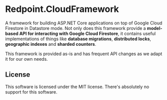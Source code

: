 # Redpoint.CloudFramework

A framework for building ASP.NET Core applications on top of Google Cloud Firestore in Datastore mode. Not only does this framework provide a **model-based API for interacting with Google Cloud Firestore**, it contains useful implementations of things like **database migrations**, **distributed locks**, **geographic indexes** and **sharded counters**.

This framework is provided as-is and has frequent API changes as we adapt it for our own needs.

## License

This software is licensed under the MIT license. There's absolutely no support for this software.